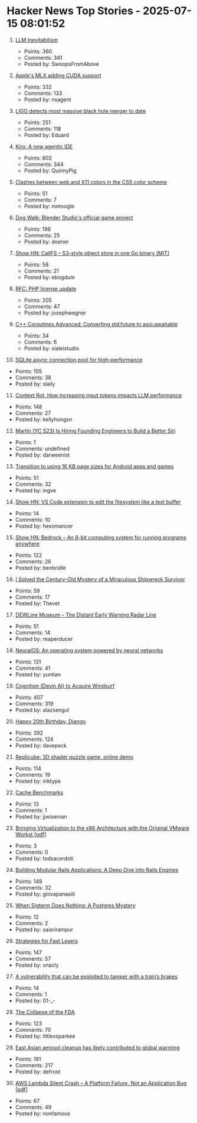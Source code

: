 # Hacker News Top Stories - 2025-07-15 08:01:52

1. [LLM Inevitabilism](https://tomrenner.com/posts/llm-inevitabilism/)
   - Points: 360
   - Comments: 341
   - Posted by: SwoopsFromAbove

2. [Apple's MLX adding CUDA support](https://github.com/ml-explore/mlx/pull/1983)
   - Points: 332
   - Comments: 133
   - Posted by: nsagent

3. [LIGO detects most massive black hole merger to date](https://www.caltech.edu/about/news/ligo-detects-most-massive-black-hole-merger-to-date)
   - Points: 251
   - Comments: 118
   - Posted by: Eduard

4. [Kiro: A new agentic IDE](https://kiro.dev/blog/introducing-kiro/)
   - Points: 802
   - Comments: 344
   - Posted by: QuinnyPig

5. [Clashes between web and X11 colors in the CSS color scheme](https://en.wikipedia.org/wiki/X11_color_names)
   - Points: 51
   - Comments: 7
   - Posted by: mmoogle

6. [Dog Walk: Blender Studio's official game project](https://blenderstudio.itch.io/dogwalk)
   - Points: 196
   - Comments: 25
   - Posted by: doener

7. [Show HN: CallFS – S3-style object store in one Go binary (MIT)](https://github.com/ebogdum/callfs)
   - Points: 58
   - Comments: 21
   - Posted by: ebogdum

8. [RFC: PHP license update](https://wiki.php.net/rfc/php_license_update)
   - Points: 205
   - Comments: 47
   - Posted by: josephwegner

9. [C++ Coroutines Advanced: Converting std:future to asio:awaitable](https://www.ddhigh.com/en/2025/07/15/cpp-coroutine-future-to-awaitable/)
   - Points: 34
   - Comments: 6
   - Posted by: xialeistudio

10. [SQLite async connection pool for high-performance](https://github.com/slaily/aiosqlitepool)
   - Points: 105
   - Comments: 38
   - Posted by: slaily

11. [Context Rot: How increasing input tokens impacts LLM performance](https://research.trychroma.com/context-rot)
   - Points: 148
   - Comments: 27
   - Posted by: kellyhongsn

12. [Martin (YC S23) Is Hiring Founding Engineers to Build a Better Siri](https://www.ycombinator.com/companies/martin/jobs/)
   - Points: 1
   - Comments: undefined
   - Posted by: darweenist

13. [Transition to using 16 KB page sizes for Android apps and games](https://android-developers.googleblog.com/2025/07/transition-to-16-kb-page-sizes-android-apps-games-android-studio.html)
   - Points: 51
   - Comments: 32
   - Posted by: ingve

14. [Show HN: VS Code extension to edit the filesystem like a text buffer](https://github.com/ahrm/voil)
   - Points: 14
   - Comments: 10
   - Posted by: hexomancer

15. [Show HN: Bedrock – An 8-bit computing system for running programs anywhere](https://benbridle.com/projects/bedrock.html)
   - Points: 122
   - Comments: 26
   - Posted by: benbridle

16. [I Solved the Century-Old Mystery of a Miraculous Shipwreck Survivor](https://thewalrus.ca/empress-of-ireland-survivor-mystery/)
   - Points: 59
   - Comments: 17
   - Posted by: Thevet

17. [DEWLine Museum – The Distant Early Warning Radar Line](https://dewlinemuseum.com/)
   - Points: 51
   - Comments: 14
   - Posted by: reaperducer

18. [NeuralOS: An operating system powered by neural networks](https://neural-os.com/)
   - Points: 131
   - Comments: 41
   - Posted by: yuntian

19. [Cognition (Devin AI) to Acquire Windsurf](https://cognition.ai/blog/windsurf)
   - Points: 407
   - Comments: 319
   - Posted by: alazsengul

20. [Happy 20th Birthday, Django](https://www.djangoproject.com/weblog/2025/jul/13/happy-20th-birthday-django/)
   - Points: 392
   - Comments: 124
   - Posted by: davepeck

21. [Replicube: 3D shader puzzle game, online demo](https://replicube.xyz/staging/)
   - Points: 114
   - Comments: 19
   - Posted by: inktype

22. [Cache Benchmarks](https://github.com/tidwall/cache-benchmarks)
   - Points: 13
   - Comments: 1
   - Posted by: jjwiseman

23. [Bringing Virtualization to the x86 Architecture with the Original VMware Workst [pdf]](https://www.cse.iitb.ac.in/~mythili/virtcc/papers/vmware.pdf)
   - Points: 3
   - Comments: 0
   - Posted by: todsacerdoti

24. [Building Modular Rails Applications: A Deep Dive into Rails Engines](https://www.panasiti.me/blog/modular-rails-applications-rails-engines-active-storage-dashboard/)
   - Points: 149
   - Comments: 32
   - Posted by: giovapanasiti

25. [When Sigterm Does Nothing: A Postgres Mystery](https://clickhouse.com/blog/sigterm-postgres-mystery)
   - Points: 12
   - Comments: 2
   - Posted by: saisrirampur

26. [Strategies for Fast Lexers](https://xnacly.me/posts/2025/fast-lexer-strategies/)
   - Points: 147
   - Comments: 57
   - Posted by: xnacly

27. [A vulnerability that can be exploited to tamper with a train’s brakes](https://www.securityweek.com/train-hack-gets-proper-attention-after-20-years-researcher/)
   - Points: 14
   - Comments: 1
   - Posted by: 01-_-

28. [The Collapse of the FDA](https://www.nytimes.com/2025/07/08/magazine/fda-collapse-rfk-kennedy.html)
   - Points: 123
   - Comments: 70
   - Posted by: littlexsparkee

29. [East Asian aerosol cleanup has likely contributed to global warming](https://www.nature.com/articles/s43247-025-02527-3)
   - Points: 191
   - Comments: 217
   - Posted by: defrost

30. [AWS Lambda Silent Crash – A Platform Failure, Not an Application Bug [pdf]](https://lyons-den.com/whitepapers/aws-lambda-silent-crash.pdf)
   - Points: 67
   - Comments: 49
   - Posted by: nonfamous

